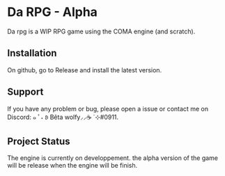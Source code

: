 # Da RPG - Alpha

Da rpg is a WIP RPG game using the COMA engine (and scratch).

## Installation

On github, go to Release and install the latest version. 

## Support
If you have any problem or bug, please open a issue or contact me on Discord: ๑ ﾟ˖ 𑄻 Bêta wolfy⸝⸝☕ ̇ ⊹#0911. 

## Project Status

The engine is currently on developpement. the alpha version of the game will be release when the engine will be finish.